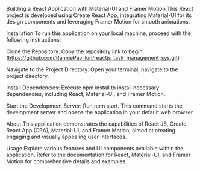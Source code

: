 Building a React Application with Material-UI and Framer Motion
This React project is developed using Create React App, integrating Material-UI for its design components and leveraging Framer Motion for smooth animations.

Installation
To run this application on your local machine, proceed with the following instructions:

Clone the Repository:
Copy the repository link to begin. (https://github.com/RanniePavillon/reactjs_task_management_sys.git)

Navigate to the Project Directory:
Open your terminal, navigate to the project directory.

Install Dependencies:
Execute npm install to install necessary dependencies, including React, Material-UI, and Framer Motion.

Start the Development Server:
Run npm start. This command starts the development server and opens the application in your default web browser.

About
This application demonstrates the capabilities of React JS, Create React App (CRA), Material-UI, and Framer Motion, aimed at creating engaging and visually appealing user interfaces.

Usage
Explore various features and UI components available within the application.
Refer to the documentation for React, Material-UI, and Framer Motion for comprehensive details and examples